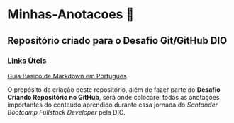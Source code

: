 # Minhas-Anotacoes 🤔

## Repositório criado para o Desafio Git/GitHub DIO

### Links Úteis
[Guia Básico de Markdown em Português](https://docs.pipz.com/central-de-ajuda/learning-center/guia-basico-de-markdown#open)

O propósito da criação deste repositório, além de fazer parte do **Desafio Criando Repositório no GitHub**, será onde colocarei todas as anotações importantes do conteúdo aprendido durante essa jornada do _Santander Bootcamp Fullstack Developer_ pela DIO.
